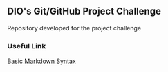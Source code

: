 ## DIO's Git/GitHub Project Challenge
Repository developed for the project challenge


### Useful Link
[Basic Markdown Syntax](https://www.markdownguide.org/basic-syntax/)
